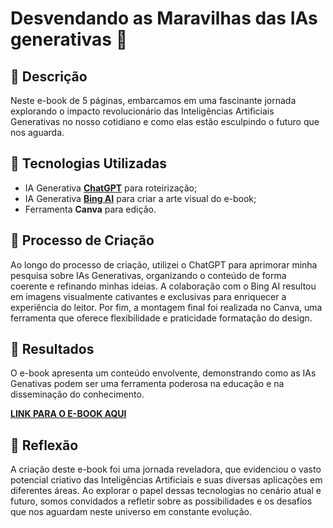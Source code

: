 # Desvendando as Maravilhas das IAs generativas 🌌

## 📒 Descrição
Neste e-book de 5 páginas, embarcamos em uma fascinante jornada explorando o impacto revolucionário das Inteligências Artificiais Generativas no nosso cotidiano e como elas estão esculpindo o futuro que nos aguarda.

## 🤖 Tecnologias Utilizadas
- IA Generativa **[ChatGPT](https://chat.openai.com)** para roteirização;
- IA Generativa **[Bing AI]((https://www.bing.com/images/create?FORM=GENILP))** para criar a arte visual do e-book;
- Ferramenta **Canva** para edição.

## 🧐 Processo de Criação
Ao longo do processo de criação, utilizei o ChatGPT para aprimorar minha pesquisa sobre IAs Generativas, organizando o conteúdo de forma coerente e refinando minhas ideias. A colaboração com o Bing AI resultou em imagens visualmente cativantes e exclusivas para enriquecer a experiência do leitor. Por fim, a montagem final foi realizada no Canva, uma ferramenta que oferece flexibilidade e praticidade formatação do design.

## 🚀 Resultados
O e-book apresenta um conteúdo envolvente, demonstrando como as IAs Genativas podem ser uma ferramenta poderosa na educação e na disseminação do conhecimento.

**[LINK PARA O E-BOOK AQUI](file:///C:/Users/bruna/OneDrive/Documentos/Cursos/DIO/Fundamentos%20Intelig%C3%AAncia%20artificial/Ebook%20Desvendando%20as%20maravilhas%20da%20IA%20generativa.pdf)**

## 💭 Reflexão
A criação deste e-book foi uma jornada reveladora, que evidenciou o vasto potencial criativo das Inteligências Artificiais e suas diversas aplicações em diferentes áreas. Ao explorar o papel dessas tecnologias no cenário atual e futuro, somos convidados a refletir sobre as possibilidades e os desafios que nos aguardam neste universo em constante evolução.
